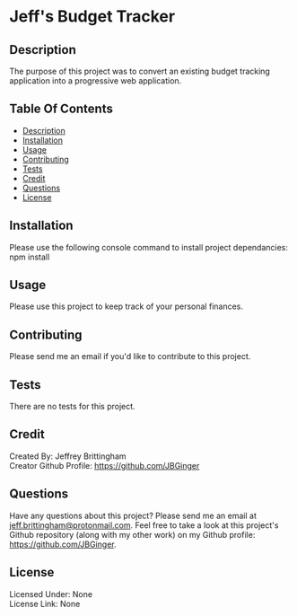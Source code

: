 # Jeff's Budget Tracker

## Description
The purpose of this project was to convert an existing budget tracking application into a progressive web application.

## Table Of Contents
* [Description](#description)
* [Installation](#installation)
* [Usage](#usage)
* [Contributing](#contributing)
* [Tests](#tests)
* [Credit](#credit)
* [Questions](#questions)
* [License](#license)

## Installation
Please use the following console command to install project dependancies: npm install

## Usage
Please use this project to keep track of your personal finances.

## Contributing
Please send me an email if you'd like to contribute to this project.

## Tests
There are no tests for this project.

## Credit
Created By: Jeffrey Brittingham  
Creator Github Profile: https://github.com/JBGinger

## Questions
Have any questions about this project? Please send me an email at jeff.brittingham@protonmail.com.
Feel free to take a look at this project's Github repository (along with my other work) on my Github profile: https://github.com/JBGinger.

## License 
  Licensed Under: None  
  License Link: None
  

